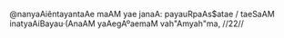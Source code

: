 @nanyaAiêntayantaAe maAM yae janaA: payauRpaAs$atae /
taeSaAM inatyaAiBayau·(AnaAM yaAegAºaemaM vah"Amyah"ma, //22//